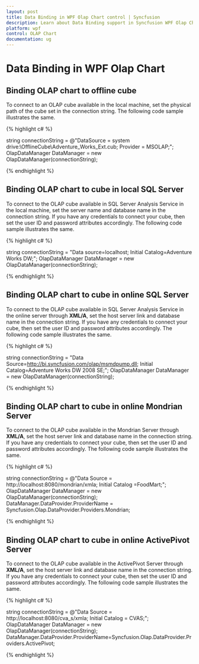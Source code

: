 ```yaml
---
layout: post
title: Data Binding in WPF Olap Chart control | Syncfusion
description: Learn about Data Binding support in Syncfusion WPF Olap Chart control, its elements and more details.
platform: wpf
control: OLAP Chart
documentation: ug
---
```


# Data Binding in WPF Olap Chart

## Binding OLAP chart to offline cube

To connect to an OLAP cube available in the local machine, set the physical path of the cube set in the connection string. The following code sample illustrates the same.

{% highlight c# %}

string connectionString = @"DataSource = system drive:\OfflineCube\Adventure_Works_Ext.cub; Provider = MSOLAP;";
OlapDataManager DataManager = new OlapDataManager(connectionString);

{% endhighlight %}

## Binding OLAP chart to cube in local SQL Server

To connect to the OLAP cube available in SQL Server Analysis Service in the local machine, set the server name and database name in the connection string. If you have any credentials to connect your cube, then set the user ID and password attributes accordingly. The following code sample illustrates the same.

{% highlight c# %}

string connectionString = "Data source=localhost; Initial Catalog=Adventure Works DW;"; 
OlapDataManager DataManager = new OlapDataManager(connectionString);

{% endhighlight %}

## Binding OLAP chart to cube in online SQL Server

To connect to the OLAP cube available in SQL Server Analysis Service in the online server through **XML/A**, set the host server link and database name in the connection string. If you have any credentials to connect your cube, then set the user ID and password attributes accordingly. The following code sample illustrates the same.

{% highlight c# %}

string connectionString = "Data Source=http://bi.syncfusion.com/olap/msmdpump.dll; Initial Catalog=Adventure Works DW 2008 SE;"; 
OlapDataManager DataManager = new OlapDataManager(connectionString);

{% endhighlight %}

## Binding OLAP chart to cube in online Mondrian Server

To connect to the OLAP cube available in the Mondrian Server through **XML/A**, set the host server link and database name in the connection string. If you have any credentials to connect your cube, then set the user ID and password attributes accordingly. The following code sample illustrates the same.

{% highlight c# %}

string connectionString = @"Data Source = http://localhost:8080/mondrian/xmla; Initial Catalog =FoodMart;";
OlapDataManager DataManager = new OlapDataManager(connectionString);
DataManager.DataProvider.ProviderName = Syncfusion.Olap.DataProvider.Providers.Mondrian;

{% endhighlight %}

## Binding OLAP chart to cube in online ActivePivot Server

To connect to the OLAP cube available in the ActivePivot Server through **XML/A**, set the host server link and database name in the connection string. If you have any credentials to connect your cube, then set the user ID and password attributes accordingly. The following code sample illustrates the same.

{% highlight c# %}

string connectionString = @"Data Source = http://localhost:8080/cva_s/xmla; Initial Catalog = CVAS;";
OlapDataManager DataManager = new OlapDataManager(connectionString);
DataManager.DataProvider.ProviderName=Syncfusion.Olap.DataProvider.Providers.ActivePivot;

{% endhighlight %}
